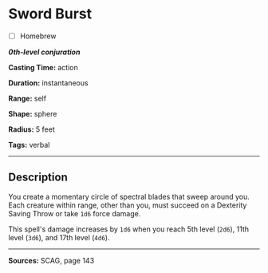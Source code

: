 # Sword Burst

- [ ] Homebrew

***0th-level conjuration***

**Casting Time:** action

**Duration:** instantaneous

**Range:** self

**Shape:** sphere

**Radius:** 5 feet

**Tags:** verbal

---

## Description
You create a momentary circle of spectral blades that sweep around you.
Each creature within range, other than you, must succeed on a Dexterity Saving Throw or take `1d6` force damage.

This spell's damage increases by `1d6` when you reach 5th level (`2d6`), 11th level (`3d6`), and 17th level (`4d6`).

---

**Sources:** SCAG, page 143
